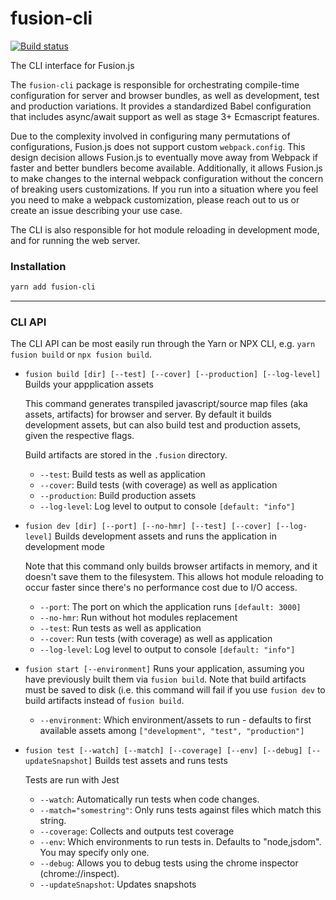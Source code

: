 # fusion-cli

[![Build status](https://badge.buildkite.com/849975159b112300b6a2923f8ab4e58db8d3bf35227cf39a37.svg?branch=master)](https://buildkite.com/uberopensource/fusion-cli)

The CLI interface for Fusion.js

The `fusion-cli` package is responsible for orchestrating compile-time configuration for server and browser bundles, as well as development, test and production variations. It provides a standardized Babel configuration that includes async/await support as well as stage 3+ Ecmascript features.

Due to the complexity involved in configuring many permutations of configurations, Fusion.js does not support custom `webpack.config`. This design decision allows Fusion.js to eventually move away from Webpack if faster and better bundlers become available. Additionally, it allows Fusion.js to make changes to the internal webpack configuration without the concern of breaking users customizations. If you run into a situation where you feel you need to make a webpack customization, please reach out to us or create an issue describing your use case.

The CLI is also responsible for hot module reloading in development mode, and for running the web server.

### Installation

```sh
yarn add fusion-cli
```

---

### CLI API

The CLI API can be most easily run through the Yarn or NPX CLI, e.g. `yarn fusion build` or `npx fusion build`.

* `fusion build [dir] [--test] [--cover] [--production] [--log-level]`
  Builds your appplication assets

  This command generates transpiled javascript/source map files (aka assets, artifacts) for browser and server. By default it builds development assets, but can also build test and production assets, given the respective flags.

  Build artifacts are stored in the `.fusion` directory.

  * `--test`: Build tests as well as application
  * `--cover`: Build tests (with coverage) as well as application
  * `--production`: Build production assets
  * `--log-level`: Log level to output to console `[default: "info"]`

* `fusion dev [dir] [--port] [--no-hmr] [--test] [--cover] [--log-level]`
  Builds development assets and runs the application in development mode

  Note that this command only builds browser artifacts in memory, and it doesn't save them to the filesystem. This allows hot module reloading to occur faster since there's no performance cost due to I/O access.

  * `--port`: The port on which the application runs `[default: 3000]`
  * `--no-hmr`: Run without hot modules replacement
  * `--test`: Run tests as well as application
  * `--cover`: Run tests (with coverage) as well as application
  * `--log-level`: Log level to output to console `[default: "info"]`

<!--
* `fusion profile [--environment] [--watch] [--file-count]`: Profile your application
  * `--environment`: Either `production` or `development` `[default: "production"]`
  * `--watch`: After profiling, launch source-map-explorer with file watch
  * `--file-count`: The number of file sizes to output, sorted largest to smallest (-1 for all files) `[default: 20]`
-->

* `fusion start [--environment]`
  Runs your application, assuming you have previously built them via `fusion build`. Note that build artifacts must be saved to disk (i.e. this command will fail if you use `fusion dev` to build artifacts instead of `fusion build`.

  * `--environment`: Which environment/assets to run - defaults to first available assets among `["development", "test", "production"]`

* `fusion test [--watch] [--match] [--coverage] [--env] [--debug] [--updateSnapshot]`
  Builds test assets and runs tests

  Tests are run with Jest

  * `--watch`: Automatically run tests when code changes.
  * `--match="somestring"`: Only runs tests against files which match this string.
  * `--coverage`: Collects and outputs test coverage
  * `--env`: Which environments to run tests in. Defaults to "node,jsdom". You may specify only one.
  * `--debug`: Allows you to debug tests using the chrome inspector (chrome://inspect).
  * `--updateSnapshot`: Updates snapshots
